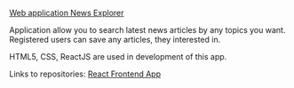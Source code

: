 [Web application News Explorer](https://oleg-news-explorer.students.nomoredomainssbs.ru/)

Application allow you to search latest news articles by any topics you want.
Registered users can save any articles, they interested in.

HTML5, CSS, ReactJS are used in development of this app.

Links to repositories:
[React Frontend App](https://github.com/Eskel4ik/news-explorer-frontend)
